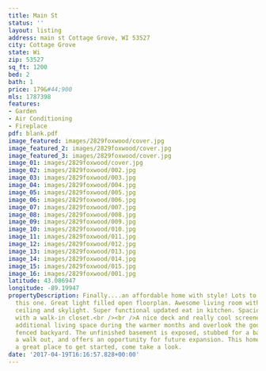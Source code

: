 ```yaml
---
title: Main St
status: ''
layout: listing
address: main st Cottage Grove, WI 53527
city: Cottage Grove
state: Wi
zip: 53527
sq_ft: 1200
bed: 2
bath: 1
price: 179&#44;900
mls: 1787398
features:
- Garden
- Air Conditioning
- Fireplace
pdf: blank.pdf
image_featured: images/2829foxwood/cover.jpg
image_featured_2: images/2829foxwood/cover.jpg
image_featured_3: images/2829foxwood/cover.jpg
image_01: images/2829foxwood/cover.jpg
image_02: images/2829foxwood/002.jpg
image_03: images/2829foxwood/003.jpg
image_04: images/2829foxwood/004.jpg
image_05: images/2829foxwood/005.jpg
image_06: images/2829foxwood/006.jpg
image_07: images/2829foxwood/007.jpg
image_08: images/2829foxwood/008.jpg
image_09: images/2829foxwood/009.jpg
image_10: images/2829foxwood/010.jpg
image_11: images/2829foxwood/011.jpg
image_12: images/2829foxwood/012.jpg
image_13: images/2829foxwood/013.jpg
image_14: images/2829foxwood/014.jpg
image_15: images/2829foxwood/015.jpg
image_16: images/2829foxwood/001.jpg
latitude: 43.086947
longitude: -89.19947
propertyDescription: Finally....an affordable home with style! Lots to love about
  this one. Great light filled open floorplan. Awesome living room with a vaulted
  ceiling and skylight. Super functional updated eat in kitchen. Spacious master bedroom
  with a walk-in closet.<br /><br />A nice deck and really cool screened porch provide
  additional living space during the warmer months and overlook the good size fully
  fenced backyard. The unfinished basement is exposed, stubbed for a bathroom, has
  a walk out, and offers an opportunity for future expansion. This home would make
  a great place to get started, come take a look.
date: '2017-04-19T16:16:57.828+00:00'
---
```

